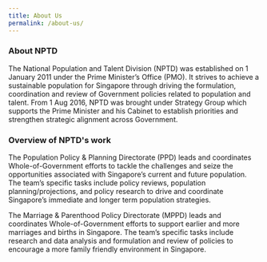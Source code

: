 ```yaml
---
title: About Us
permalink: /about-us/
---
```


### **About NPTD**
The National Population and Talent Division (NPTD) was established on 1 January 2011 under the Prime Minister’s Office (PMO). It strives to achieve a sustainable population for Singapore through driving the formulation, coordination and review of Government policies related to population and talent. From 1 Aug 2016, NPTD was brought under Strategy Group which supports the Prime Minister and his Cabinet to establish priorities and strengthen strategic alignment across Government. 

### **Overview of NPTD's work**

The Population Policy & Planning Directorate (PPD) leads and coordinates Whole-of-Government efforts to tackle the challenges and seize the opportunities associated with Singapore’s current and future population. The team’s specific tasks include policy reviews, population planning/projections, and policy research to drive and coordinate Singapore’s immediate and longer term population strategies. 

The Marriage & Parenthood Policy Directorate (MPPD) leads and coordinates Whole-of-Government efforts to support earlier and more marriages and births in Singapore. The team’s specific tasks include research and data analysis and formulation and review of policies to encourage a more family friendly environment in Singapore. 

